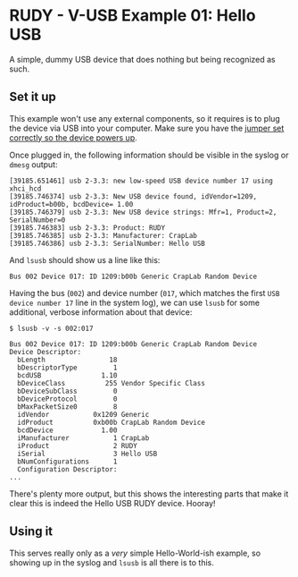 # RUDY - V-USB Example 01: Hello USB

A simple, dummy USB device that does nothing but being recognized as such.

## Set it up

This example won't use any external components, so it requires is to plug the device via USB into your computer. Make sure you have the [jumper set correctly so the device powers up](../../#powering-rudy).

Once plugged in, the following information should be visible in the syslog or `dmesg` output:

```
[39185.651461] usb 2-3.3: new low-speed USB device number 17 using xhci_hcd
[39185.746374] usb 2-3.3: New USB device found, idVendor=1209, idProduct=b00b, bcdDevice= 1.00
[39185.746379] usb 2-3.3: New USB device strings: Mfr=1, Product=2, SerialNumber=0
[39185.746383] usb 2-3.3: Product: RUDY
[39185.746385] usb 2-3.3: Manufacturer: CrapLab
[39185.746386] usb 2-3.3: SerialNumber: Hello USB

```

And `lsusb` should show us a line like this:

```
Bus 002 Device 017: ID 1209:b00b Generic CrapLab Random Device
```

Having the bus (`002`) and device number (`017`, which matches the first `USB device number 17` line in the system log), we can use `lsusb` for some additional, verbose information about that device:

```
$ lsusb -v -s 002:017

Bus 002 Device 017: ID 1209:b00b Generic CrapLab Random Device
Device Descriptor:
  bLength                18
  bDescriptorType         1
  bcdUSB               1.10
  bDeviceClass          255 Vendor Specific Class
  bDeviceSubClass         0 
  bDeviceProtocol         0 
  bMaxPacketSize0         8
  idVendor           0x1209 Generic
  idProduct          0xb00b CrapLab Random Device
  bcdDevice            1.00
  iManufacturer           1 CrapLab
  iProduct                2 RUDY
  iSerial                 3 Hello USB
  bNumConfigurations      1
  Configuration Descriptor:
...
```

There's plenty more output, but this shows the interesting parts that make it clear this is indeed the Hello USB RUDY device. Hooray!

## Using it

This serves really only as a *very* simple Hello-World-ish example, so showing up in the syslog and `lsusb` is all there is to this.
